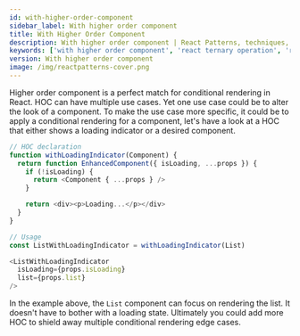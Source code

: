 ```yaml
---
id: with-higher-order-component
sidebar_label: With higher order component
title: With Higher Order Component
description: With higher order component | React Patterns, techniques, tips and tricks in development for Ract developer.
keywords: ['with higher order component', 'react ternary operation', 'reactpatterns', 'react patterns', 'reactjspatterns', 'reactjs patterns', 'react', 'reactjs', 'react techniques', 'react tips and tricks']
version: With higher order component
image: /img/reactpatterns-cover.png
---
```


Higher order component is a perfect match for conditional rendering in React. HOC can have multiple use cases. Yet one use case could be to alter the look of a component. To make the use case more specific, it could be to apply a conditional rendering for a component, let's have a look at a HOC that either shows a loading indicator or a desired component.

```js
// HOC declaration
function withLoadingIndicator(Component) {
  return function EnhancedComponent({ isLoading, ...props }) {
    if (!isLoading) {
      return <Component { ...props } />
    }

    return <div><p>Loading...</p></div>
  }
}

// Usage
const ListWithLoadingIndicator = withLoadingIndicator(List)

<ListWithLoadingIndicator
  isLoading={props.isLoading}
  list={props.list}
/>
```

In the example above, the `List` component can focus on rendering the list. It doesn't have to bother with a loading state. Ultimately you could add more HOC to shield away multiple conditional rendering edge cases.
